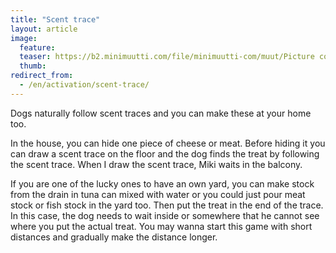 ```yaml
---
title: "Scent trace"
layout: article
image:
  feature:
  teaser: https://b2.minimuutti.com/file/minimuutti-com/muut/Picture coming soon.jpg
  thumb:
redirect_from:
  - /en/activation/scent-trace/
---
```


Dogs naturally follow scent traces and you can make these at your home too.

In the house, you can hide one piece of cheese or meat. Before hiding it you can draw a scent trace on the floor and the dog finds the treat by following the scent trace. When I draw the scent trace, Miki waits in the balcony.

If you are one of the lucky ones to have an own yard, you can make stock from the drain in tuna can mixed with water or you could just pour meat stock or fish stock in the yard too. Then put the treat in the end of the trace. In this case, the dog needs to wait inside or somewhere that he cannot see where you put the actual treat. You may wanna start this game with short distances and gradually make the distance longer.
